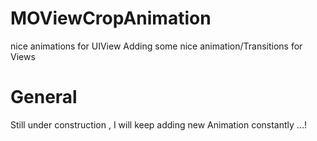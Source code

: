 MOViewCropAnimation
===================

nice animations for UIView 
Adding some nice animation/Transitions for Views  

General
=========
Still under construction , I will keep adding new Animation constantly ...!

